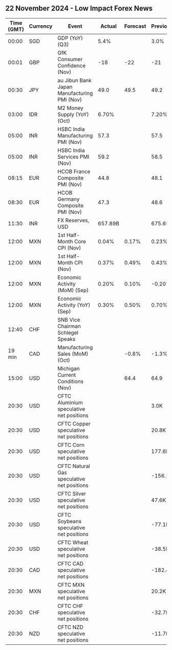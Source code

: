 ## 22 November 2024 - Low Impact Forex News

| Time (GMT) | Currency | Event | Actual | Forecast | Previous |
|------|----------|-------|--------|----------|----------|
| 00:00 | SGD | GDP (YoY) (Q3) | 5.4% |  | 3.0% |
| 00:01 | GBP | GfK Consumer Confidence (Nov) | -18 | -22 | -21 |
| 00:30 | JPY | au Jibun Bank Japan Manufacturing PMI (Nov) | 49.0 | 49.5 | 49.2 |
| 03:00 | IDR | M2 Money Supply (YoY) (Oct) | 6.70% |  | 7.20% |
| 05:00 | INR | HSBC India Manufacturing PMI (Nov) | 57.3 |  | 57.5 |
| 05:00 | INR | HSBC India Services PMI (Nov) | 59.2 |  | 58.5 |
| 08:15 | EUR | HCOB France Composite PMI (Nov) | 44.8 |  | 48.1 |
| 08:30 | EUR | HCOB Germany Composite PMI (Nov) | 47.3 |  | 48.6 |
| 11:30 | INR | FX Reserves, USD | 657.89B |  | 675.65B |
| 12:00 | MXN | 1st Half-Month Core CPI (Nov) | 0.04% | 0.17% | 0.23% |
| 12:00 | MXN | 1st Half-Month CPI (Nov) | 0.37% | 0.49% | 0.43% |
| 12:00 | MXN | Economic Activity (MoM) (Sep) | 0.20% | 0.10% | -0.20% |
| 12:00 | MXN | Economic Activity (YoY) (Sep) | 0.30% | 0.50% | 0.70% |
| 12:40 | CHF | SNB Vice Chairman Schlegel Speaks |  |  |  |
| 19 min | CAD | Manufacturing Sales (MoM) (Oct) |  | -0.8% | -1.3% |
| 15:00 | USD | Michigan Current Conditions (Nov) |  | 64.4 | 64.9 |
| 20:30 | USD | CFTC Aluminium speculative net positions |  |  | 3.0K |
| 20:30 | USD | CFTC Copper speculative net positions |  |  | 20.8K |
| 20:30 | USD | CFTC Corn speculative net positions |  |  | 177.6K |
| 20:30 | USD | CFTC Natural Gas speculative net positions |  |  | -156.1K |
| 20:30 | USD | CFTC Silver speculative net positions |  |  | 47.6K |
| 20:30 | USD | CFTC Soybeans speculative net positions |  |  | -77.1K |
| 20:30 | USD | CFTC Wheat speculative net positions |  |  | -38.5K |
| 20:30 | CAD | CFTC CAD speculative net positions |  |  | -182.4K |
| 20:30 | MXN | CFTC MXN speculative net positions |  |  | 20.2K |
| 20:30 | CHF | CFTC CHF speculative net positions |  |  | -32.7K |
| 20:30 | NZD | CFTC NZD speculative net positions |  |  | -11.7K |
